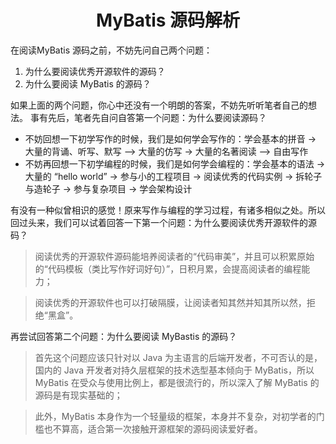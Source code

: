 # <center>MyBatis 源码解析 </center>

在阅读MyBatis 源码之前，不妨先问自己两个问题：
1. 为什么要阅读优秀开源软件的源码？
2. 为什么要阅读 MyBatis 的源码？

如果上面的两个问题，你心中还没有一个明朗的答案，不妨先听听笔者自己的想法。
事有先后，笔者先自问自答第一个问题：为什么要阅读源码？
+ 不妨回想一下初学写作的时候，我们是如何学会写作的：学会基本的拼音 -> 大量的背诵、听写、默写 —> 大量的仿写 -> 大量的名著阅读 —> 自由写作
+ 不妨再回想一下初学编程的时候，我们是如何学会编程的：学会基本的语法 -> 大量的 “hello world” -> 参与小的工程项目 -> 阅读优秀的代码实例 -> 拆轮子与造轮子 -> 参与复杂项目 -> 学会架构设计

有没有一种似曾相识的感觉！原来写作与编程的学习过程，有诸多相似之处。所以回过头来，我们可以试着回答一下第一个问题：为什么要阅读优秀开源软件的源码？
> 阅读优秀的开源软件源码能培养阅读者的“代码审美”，并且可以积累原始的“代码模板（类比写作好词好句）”，日积月累，会提高阅读者的编程能力；

> 阅读优秀的开源软件也可以打破隔膜，让阅读者知其然并知其所以然，拒绝“黑盒”。

再尝试回答第二个问题：为什么要阅读 MyBastis 的源码？
> 首先这个问题应该只针对以 Java 为主语言的后端开发者，不可否认的是，国内的 Java 开发者对持久层框架的技术选型基本倾向于 MyBatis，所以 MyBatis 在受众与使用比例上，都是很流行的，所以深入了解 MyBatis 的源码是有现实基础的；

> 此外，MyBatis 本身作为一个轻量级的框架，本身并不复杂，对初学者的门槛也不算高，适合第一次接触开源框架的源码阅读爱好者。

